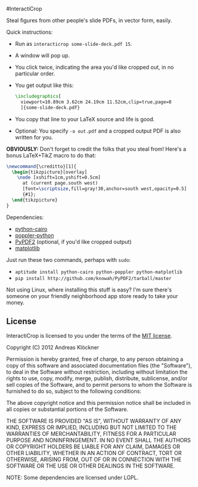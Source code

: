 #InteractiCrop

Steal figures from other people's slide PDFs, in vector form, easily.

Quick instructions:

* Run as `interacticrop some-slide-deck.pdf 15`.
* A window will pop up.
* You click twice, indicating the area you'd like cropped out, in no particular order.
* You get output like this:
  ```latex
  \includegraphics[
    viewport=10.89cm 3.62cm 24.19cm 11.52cm,clip=true,page=8
    ]{some-slide-deck.pdf}
  ```

* You copy that line to your LaTeX source and life is good.
* Optional: You specify `-o out.pdf` and a cropped output PDF is also written for you.

**OBVIOUSLY:** Don't forget to credit the folks that you steal from! Here's a bonus LaTeX+TikZ macro
to do that:

```latex
\newcommand{\creditto}[1]{
  \begin{tikzpicture}[overlay]
    \node [xshift=1cm,yshift=0.5cm]
      at (current page.south west)
      [font=\scriptsize,fill=gray!30,anchor=south west,opacity=0.5]
      {#1};
  \end{tikzpicture}
}
```

Dependencies:

* [python-cairo](http://cairographics.org/)
* [poppler-python](https://launchpad.net/poppler-python)
* [PyPDF2](https://github.com/knowah/PyPDF2) (optional, if you'd like cropped output)
* [matplotlib](http://matplotlib.org)

Just run these two commands, perhaps with `sudo`:

* `aptitude install python-cairo python-poppler python-matplotlib`
* `pip install http://github.com/knowah/PyPDF2/tarball/master`

Not using Linux, where installing this stuff is easy? I'm sure there's someone
on your friendly neighborhood app store ready to take your money.

## License

InteractiCrop is licensed to you under the terms of the [MIT license](http://en.m.wikipedia.org/wiki/MIT_License).

Copyright (C) 2012 Andreas Klöckner

Permission is hereby granted, free of charge, to any person obtaining a copy of
this software and associated documentation files (the "Software"), to deal in
the Software without restriction, including without limitation the rights to
use, copy, modify, merge, publish, distribute, sublicense, and/or sell copies
of the Software, and to permit persons to whom the Software is furnished to do
so, subject to the following conditions:

The above copyright notice and this permission notice shall be included in all
copies or substantial portions of the Software.

THE SOFTWARE IS PROVIDED "AS IS", WITHOUT WARRANTY OF ANY KIND, EXPRESS OR
IMPLIED, INCLUDING BUT NOT LIMITED TO THE WARRANTIES OF MERCHANTABILITY,
FITNESS FOR A PARTICULAR PURPOSE AND NONINFRINGEMENT. IN NO EVENT SHALL THE
AUTHORS OR COPYRIGHT HOLDERS BE LIABLE FOR ANY CLAIM, DAMAGES OR OTHER
LIABILITY, WHETHER IN AN ACTION OF CONTRACT, TORT OR OTHERWISE, ARISING FROM,
OUT OF OR IN CONNECTION WITH THE SOFTWARE OR THE USE OR OTHER DEALINGS IN THE
SOFTWARE.

NOTE: Some dependencies are licensed under LGPL.
